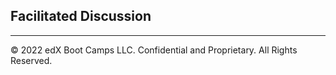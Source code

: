 ## Facilitated Discussion

---
© 2022 edX Boot Camps LLC. Confidential and Proprietary. All Rights Reserved.
